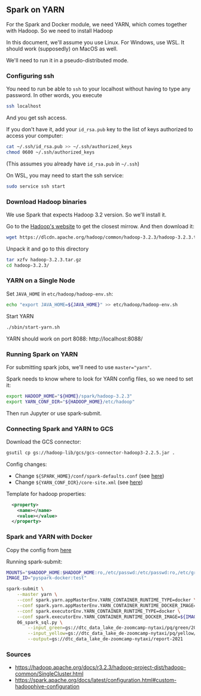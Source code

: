 ## Spark on YARN 

For the Spark and Docker module, we need YARN, which
comes together with Hadoop. So we need to install Hadoop

In this document, we'll assume you use Linux. For Windows, use WSL. It should work (supposedly) on MacOS as well. 

We'll need to run it in a pseudo-distributed mode.


### Configuring ssh

You need to run be able to `ssh` to your localhost without having to type any password. In other words, you execute 

```bash
ssh localhost
```

And you get ssh access. 

If you don't have it, add your `id_rsa.pub` key to the list of keys authorized to access your computer:

```bash
cat ~/.ssh/id_rsa.pub >> ~/.ssh/authorized_keys
chmod 0600 ~/.ssh/authorized_keys
```

(This assumes you already have `id_rsa.pub` in `~/.ssh`)

On WSL, you may need to start the ssh service:

```bash
sudo service ssh start
```

### Download Hadoop binaries

We use Spark that expects Hadoop 3.2 version. So we'll install it.

Go to the [Hadoop's website](https://www.apache.org/dyn/closer.cgi/hadoop/common/hadoop-3.2.3/hadoop-3.2.3.tar.gz) to get the closest mirrow. And then download it:

```bash
wget https://dlcdn.apache.org/hadoop/common/hadoop-3.2.3/hadoop-3.2.3.tar.gz
```

Unpack it and go to this directory

```bash
tar xzfv hadoop-3.2.3.tar.gz
cd hadoop-3.2.3/
```


### YARN on a Single Node

Set `JAVA_HOME` in `etc/hadoop/hadoop-env.sh`:

```bash
echo "export JAVA_HOME=${JAVA_HOME}" >> etc/hadoop/hadoop-env.sh
```

Start YARN

```bash
./sbin/start-yarn.sh
```

YARN should work on port 8088: http://localhost:8088/


### Running Spark on YARN

For submitting spark jobs, we'll need to use `master="yarn"`.

Spark needs to know where to look for YARN config files, so we need to set it:


```bash
export HADOOP_HOME="${HOME}/spark/hadoop-3.2.3"
export YARN_CONF_DIR="${HADOOP_HOME}/etc/hadoop"
```

Then run Jupyter or use spark-submit.


### Connecting Spark and YARN to GCS

Download the GCS connector:

```bash
gsutil cp gs://hadoop-lib/gcs/gcs-connector-hadoop3-2.2.5.jar .
```

Config changes:

* Change `${SPARK_HOME}/conf/spark-defaults.conf` (see [here]())
* Change `${YARN_CONF_DIR}/core-site.xml` (see [here](config/core-site.xml))

Template for hadoop properties:

```xml
  <property>
    <name></name>
    <value></value>
  </property>
```

### Spark and YARN with Docker

Copy the config from [here](https://hadoop.apache.org/docs/r3.2.3/hadoop-yarn/hadoop-yarn-site/DockerContainers.html)

Running spark-submit:

```bash
MOUNTS="$HADOOP_HOME:$HADOOP_HOME:ro,/etc/passwd:/etc/passwd:ro,/etc/group:/etc/group:ro"
IMAGE_ID="pyspark-docker:test"

spark-submit \
    --master yarn \
    --conf spark.yarn.appMasterEnv.YARN_CONTAINER_RUNTIME_TYPE=docker \
    --conf spark.yarn.appMasterEnv.YARN_CONTAINER_RUNTIME_DOCKER_IMAGE=${IMAGE_ID} \
    --conf spark.executorEnv.YARN_CONTAINER_RUNTIME_TYPE=docker \
    --conf spark.executorEnv.YARN_CONTAINER_RUNTIME_DOCKER_IMAGE=${IMAGE_ID} \
    06_spark_sql.py \
        --input_green=gs://dtc_data_lake_de-zoomcamp-nytaxi/pq/green/2021/*/ \
        --input_yellow=gs://dtc_data_lake_de-zoomcamp-nytaxi/pq/yellow/2021/*/ \
        --output=gs://dtc_data_lake_de-zoomcamp-nytaxi/report-2021
```



### Sources

* https://hadoop.apache.org/docs/r3.2.3/hadoop-project-dist/hadoop-common/SingleCluster.html
* https://spark.apache.org/docs/latest/configuration.html#custom-hadoophive-configuration
